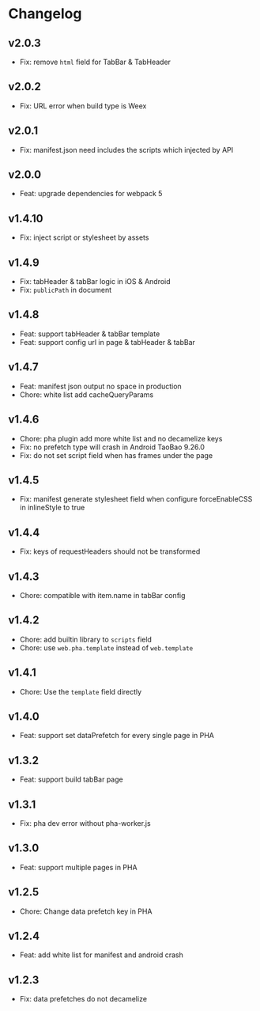 # Changelog

## v2.0.3

-  Fix: remove `html` field for TabBar & TabHeader

## v2.0.2

- Fix: URL error when build type is Weex

## v2.0.1

- Fix: manifest.json need includes the scripts which injected by API

## v2.0.0

- Feat: upgrade dependencies for webpack 5

## v1.4.10

- Fix: inject script or stylesheet by assets

## v1.4.9

- Fix: tabHeader & tabBar logic in iOS & Android
- Fix: `publicPath` in document

## v1.4.8

- Feat: support tabHeader & tabBar template
- Feat: support config url in page & tabHeader & tabBar

## v1.4.7

- Feat: manifest json output no space in production
- Chore: white list add cacheQueryParams

## v1.4.6

- Chore: pha plugin add more white list and no decamelize keys
- Fix: no prefetch type will crash in Android TaoBao 9.26.0
- Fix: do not set script field when has frames under the page

## v1.4.5

- Fix: manifest generate stylesheet field when configure forceEnableCSS in inlineStyle to true

## v1.4.4

- Fix: keys of requestHeaders should not be transformed

## v1.4.3

- Chore: compatible with item.name in tabBar config

## v1.4.2

- Chore: add builtin library to `scripts` field
- Chore: use `web.pha.template` instead of `web.template`

## v1.4.1

- Chore: Use the `template` field directly

## v1.4.0

- Feat: support set dataPrefetch for every single page in PHA

## v1.3.2

- Feat: support build tabBar page

## v1.3.1

- Fix: pha dev error without pha-worker.js

## v1.3.0

- Feat: support multiple pages in PHA

## v1.2.5

- Chore: Change data prefetch key in PHA

## v1.2.4

- Feat: add white list for manifest and android crash

## v1.2.3

- Fix: data prefetches do not decamelize
